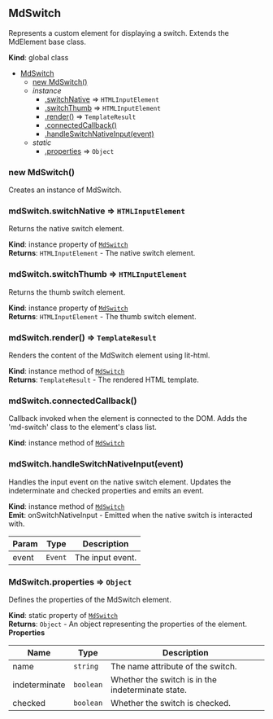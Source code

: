 <a name="MdSwitch"></a>

## MdSwitch
Represents a custom element for displaying a switch.Extends the MdElement base class.

**Kind**: global class  

* [MdSwitch](#MdSwitch)
    * [new MdSwitch()](#new_MdSwitch_new)
    * _instance_
        * [.switchNative](#MdSwitch+switchNative) ⇒ <code>HTMLInputElement</code>
        * [.switchThumb](#MdSwitch+switchThumb) ⇒ <code>HTMLInputElement</code>
        * [.render()](#MdSwitch+render) ⇒ <code>TemplateResult</code>
        * [.connectedCallback()](#MdSwitch+connectedCallback)
        * [.handleSwitchNativeInput(event)](#MdSwitch+handleSwitchNativeInput)
    * _static_
        * [.properties](#MdSwitch.properties) ⇒ <code>Object</code>

<a name="new_MdSwitch_new"></a>

### new MdSwitch()
Creates an instance of MdSwitch.

<a name="MdSwitch+switchNative"></a>

### mdSwitch.switchNative ⇒ <code>HTMLInputElement</code>
Returns the native switch element.

**Kind**: instance property of [<code>MdSwitch</code>](#MdSwitch)  
**Returns**: <code>HTMLInputElement</code> - The native switch element.  
<a name="MdSwitch+switchThumb"></a>

### mdSwitch.switchThumb ⇒ <code>HTMLInputElement</code>
Returns the thumb switch element.

**Kind**: instance property of [<code>MdSwitch</code>](#MdSwitch)  
**Returns**: <code>HTMLInputElement</code> - The thumb switch element.  
<a name="MdSwitch+render"></a>

### mdSwitch.render() ⇒ <code>TemplateResult</code>
Renders the content of the MdSwitch element using lit-html.

**Kind**: instance method of [<code>MdSwitch</code>](#MdSwitch)  
**Returns**: <code>TemplateResult</code> - The rendered HTML template.  
<a name="MdSwitch+connectedCallback"></a>

### mdSwitch.connectedCallback()
Callback invoked when the element is connected to the DOM.Adds the 'md-switch' class to the element's class list.

**Kind**: instance method of [<code>MdSwitch</code>](#MdSwitch)  
<a name="MdSwitch+handleSwitchNativeInput"></a>

### mdSwitch.handleSwitchNativeInput(event)
Handles the input event on the native switch element.Updates the indeterminate and checked properties and emits an event.

**Kind**: instance method of [<code>MdSwitch</code>](#MdSwitch)  
**Emit**: onSwitchNativeInput - Emitted when the native switch is interacted with.  

| Param | Type | Description |
| --- | --- | --- |
| event | <code>Event</code> | The input event. |

<a name="MdSwitch.properties"></a>

### MdSwitch.properties ⇒ <code>Object</code>
Defines the properties of the MdSwitch element.

**Kind**: static property of [<code>MdSwitch</code>](#MdSwitch)  
**Returns**: <code>Object</code> - An object representing the properties of the element.  
**Properties**

| Name | Type | Description |
| --- | --- | --- |
| name | <code>string</code> | The name attribute of the switch. |
| indeterminate | <code>boolean</code> | Whether the switch is in the indeterminate state. |
| checked | <code>boolean</code> | Whether the switch is checked. |

